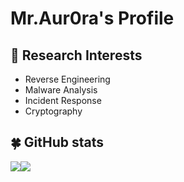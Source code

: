 # Mr.Aur0ra's Profile


## 🔭 Research Interests
- Reverse Engineering
- Malware Analysis
- Incident Response
- Cryptography


## 🍀 GitHub stats

<img src ="https://github-readme-stats.vercel.app/api?username=Mr-Aur0ra&show_icons=true&hide_border=true&theme=buefy&include_all_commits=true&count_private=true"><img src ="https://github-readme-stats.vercel.app/api/top-langs/?username=Mr-Aur0ra&layout=compact&hide_border=true&langs_count=10&theme=graywhite&include_all_commits=true&count_private=true">


<!--
- 🌱 I’m currently learning ...
- 👯 I’m looking to collaborate on ...
- 🤔 I’m looking for help with ...
- 💬 Ask me about ...
- 📫 How to reach me: ...
- 😄 Pronouns: ...
- ⚡ Fun fact: ...
-->
